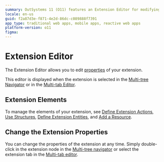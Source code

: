 ```yaml
---
summary: OutSystems 11 (O11) features an Extension Editor for modifying extension properties and managing elements within the development environment.
locale: en-us
guid: f2a87d3e-f871-4e2d-86dc-c089888f7391
app_type: traditional web apps, mobile apps, reactive web apps
platform-version: o11
figma:
---
```


# Extension Editor

The Extension Editor allows you to edit [properties](<../element-property/extension.md>) of your extension.

This editor is displayed when the extension is selected in the [Multi-tree Navigator](<../multi-tree-navigator.md>) or in the [Multi-tab Editor](<../multi-tab-editors.md>).

## Extension Elements

To manage the elements of your extension, see [Define Extension Actions](<../../../integration-with-systems/integration-studio/managing-extensions/action-define.md>), [Use Structures](<../../../integration-with-systems/integration-studio/managing-extensions/structure-define.md>), [Define Extension Entities](<../../../integration-with-systems/integration-studio/managing-extensions/entity-define.md>), and [Add a Resource](<../../../integration-with-systems/integration-studio/managing-extensions/resource-define.md>).

## Change the Extension Properties

You can change the properties of the extension at any time. Simply double-click in the extension node in the [Multi-tree navigator](<../workspace.md>) or select the extension tab in the [Multi-tab editor](<../workspace.md>).
